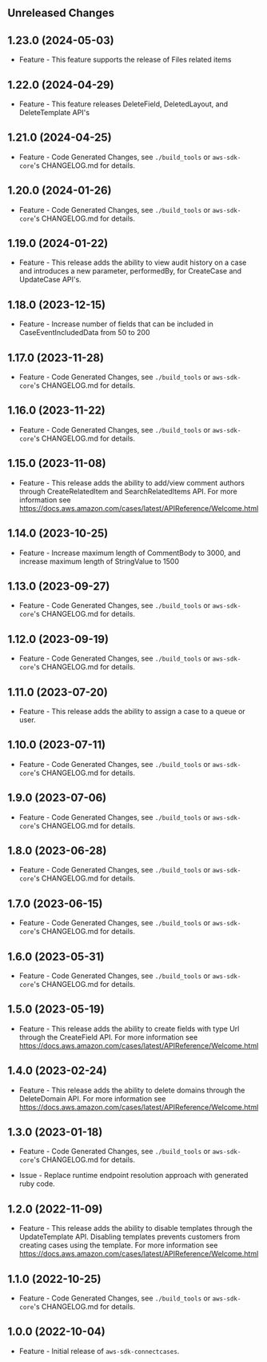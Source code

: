 Unreleased Changes
------------------

1.23.0 (2024-05-03)
------------------

* Feature - This feature supports the release of Files related items

1.22.0 (2024-04-29)
------------------

* Feature - This feature releases DeleteField, DeletedLayout, and DeleteTemplate API's

1.21.0 (2024-04-25)
------------------

* Feature - Code Generated Changes, see `./build_tools` or `aws-sdk-core`'s CHANGELOG.md for details.

1.20.0 (2024-01-26)
------------------

* Feature - Code Generated Changes, see `./build_tools` or `aws-sdk-core`'s CHANGELOG.md for details.

1.19.0 (2024-01-22)
------------------

* Feature - This release adds the ability to view audit history on a case and introduces a new parameter, performedBy, for CreateCase and UpdateCase API's.

1.18.0 (2023-12-15)
------------------

* Feature - Increase number of fields that can be included in CaseEventIncludedData from 50 to 200

1.17.0 (2023-11-28)
------------------

* Feature - Code Generated Changes, see `./build_tools` or `aws-sdk-core`'s CHANGELOG.md for details.

1.16.0 (2023-11-22)
------------------

* Feature - Code Generated Changes, see `./build_tools` or `aws-sdk-core`'s CHANGELOG.md for details.

1.15.0 (2023-11-08)
------------------

* Feature - This release adds the ability to add/view comment authors through CreateRelatedItem and SearchRelatedItems API. For more information see https://docs.aws.amazon.com/cases/latest/APIReference/Welcome.html

1.14.0 (2023-10-25)
------------------

* Feature - Increase maximum length of CommentBody to 3000, and increase maximum length of StringValue to 1500

1.13.0 (2023-09-27)
------------------

* Feature - Code Generated Changes, see `./build_tools` or `aws-sdk-core`'s CHANGELOG.md for details.

1.12.0 (2023-09-19)
------------------

* Feature - Code Generated Changes, see `./build_tools` or `aws-sdk-core`'s CHANGELOG.md for details.

1.11.0 (2023-07-20)
------------------

* Feature - This release adds the ability to assign a case to a queue or user.

1.10.0 (2023-07-11)
------------------

* Feature - Code Generated Changes, see `./build_tools` or `aws-sdk-core`'s CHANGELOG.md for details.

1.9.0 (2023-07-06)
------------------

* Feature - Code Generated Changes, see `./build_tools` or `aws-sdk-core`'s CHANGELOG.md for details.

1.8.0 (2023-06-28)
------------------

* Feature - Code Generated Changes, see `./build_tools` or `aws-sdk-core`'s CHANGELOG.md for details.

1.7.0 (2023-06-15)
------------------

* Feature - Code Generated Changes, see `./build_tools` or `aws-sdk-core`'s CHANGELOG.md for details.

1.6.0 (2023-05-31)
------------------

* Feature - Code Generated Changes, see `./build_tools` or `aws-sdk-core`'s CHANGELOG.md for details.

1.5.0 (2023-05-19)
------------------

* Feature - This release adds the ability to create fields with type Url through the CreateField API. For more information see https://docs.aws.amazon.com/cases/latest/APIReference/Welcome.html

1.4.0 (2023-02-24)
------------------

* Feature - This release adds the ability to delete domains through the DeleteDomain API. For more information see https://docs.aws.amazon.com/cases/latest/APIReference/Welcome.html

1.3.0 (2023-01-18)
------------------

* Feature - Code Generated Changes, see `./build_tools` or `aws-sdk-core`'s CHANGELOG.md for details.

* Issue - Replace runtime endpoint resolution approach with generated ruby code.

1.2.0 (2022-11-09)
------------------

* Feature - This release adds the ability to disable templates through the UpdateTemplate API. Disabling templates prevents customers from creating cases using the template. For more information see https://docs.aws.amazon.com/cases/latest/APIReference/Welcome.html

1.1.0 (2022-10-25)
------------------

* Feature - Code Generated Changes, see `./build_tools` or `aws-sdk-core`'s CHANGELOG.md for details.

1.0.0 (2022-10-04)
------------------

* Feature - Initial release of `aws-sdk-connectcases`.

